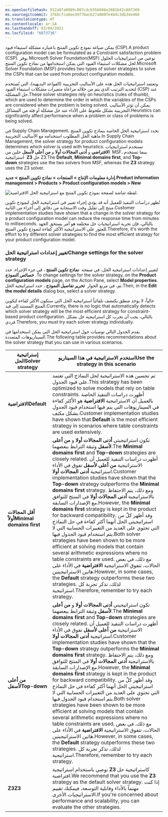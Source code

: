 ```yaml
---
ms.openlocfilehash: 912a8fa0089c807cdcb556046e2881b42c68f369
ms.sourcegitcommit: 376bcfca0ae39f70ac627a080fe4b4c3db34e466
ms.translationtype: HT
ms.contentlocale: ar-SA
ms.lasthandoff: 03/04/2021
ms.locfileid: "6073736"
---
```


<span data-ttu-id="d1afc-101">يمكن صياغة نموذج تكوين المنتج باعتباره مشكلة استيفاء قيود (CSP).</span><span class="sxs-lookup"><span data-stu-id="d1afc-101">A product configuration model can be formulated as a Constraint satisfaction problem (CSP).</span></span> <span data-ttu-id="d1afc-102">يوفر Microsoft Solver Foundation(MSF) نوعين من استراتيجيات الحلول لحل مشكلات استيفاء القيود التي يمكن استخدامها من نماذج تكوين المنتج.</span><span class="sxs-lookup"><span data-stu-id="d1afc-102">Microsoft Solver Foundation (MSF) provides two types of solver strategies to solve the CSPs that can be used from product configuration models.</span></span>

<span data-ttu-id="d1afc-103">وتعتمد استراتيجيات الحل هذه على الأساليب التجريبية (القواعد البديهية)، التي تُستخدم لتحديد الترتيب الذي يتم من خلاله مراعاة متغيرات مشكلات استيفاء القيود (CSP) عند حل المشكلة.</span><span class="sxs-lookup"><span data-stu-id="d1afc-103">These solver strategies rely on heuristics (rules of thumb), which are used to determine the order in which the variables of the CSPs are considered when the problem is being solved.</span></span> <span data-ttu-id="d1afc-104">يمكن أن تؤثر الأساليب التجريبية بشكل ملحوظ على الأداء عند حل مشكلة أو فئة من المشاكل.</span><span class="sxs-lookup"><span data-stu-id="d1afc-104">Heuristics can significantly affect performance when a problem or class of problems is being solved.</span></span>

<span data-ttu-id="d1afc-105">في Supply Chain Management، تحدد استراتيجية الحل الخاصة بنماذج تكوين المنتج ماهية الحل المطلوب استخدامه مع الأساليب التجريبية.</span><span class="sxs-lookup"><span data-stu-id="d1afc-105">In Supply Chain Management, the solver strategy for product configuration models determines which solver is used with heuristics.</span></span>
<span data-ttu-id="d1afc-106">تستخدم استراتيجيات  **الافتراضي** و **أدنى المجالات أولا** و **من أعلى لأسفل** حلين من MSF، بينما تستخدم استراتيجية  **Z3** حل Z3.</span><span class="sxs-lookup"><span data-stu-id="d1afc-106">The **Default**, **Minimal domains first**, and **Top-down** strategies use the two solvers from MSF, whereas the **Z3** strategy uses the Z3 solver.</span></span>

<span data-ttu-id="d1afc-107">**إدارة معلومات الإنتاج > المنتجات > نماذج تكوين المنتج > جديد**.</span><span class="sxs-lookup"><span data-stu-id="d1afc-107">**Product information management > Products > Product configuration models > New**</span></span>

![لقطة شاشة لصفحة نموذج تكوين المنتج مع استراتيجية الحل الافتراضية.](../media/solver-strategy-1.png)

<span data-ttu-id="d1afc-109">تُظهر دراسات التنفيذ للعميل أنه قد يؤدي إجراء تغيير في استراتيجية الحل لنموذج تكوين منتج إلى تقليل وقت الاستجابة من دقائق إلى أجزاء من الثانية.</span><span class="sxs-lookup"><span data-stu-id="d1afc-109">Customer implementation studies have shown that a change in the solver strategy for a product configuration model can reduce the response time from minutes to milliseconds.</span></span> <span data-ttu-id="d1afc-110">بالتالي، فإن تجربة استراتيجيات حل مختلفة هو أمر يستحق الجهد للعثور على الاستراتيجية الأكثر كفاءة لنموذج تكوين المنتج.</span><span class="sxs-lookup"><span data-stu-id="d1afc-110">Therefore, it's worth the effort to try different solver strategies to find the most efficient strategy for your product configuration model.</span></span>

### <a name="change-settings-for-the-solver-strategy"></a><span data-ttu-id="d1afc-111">تغيير إعدادات استراتيجية الحل</span><span class="sxs-lookup"><span data-stu-id="d1afc-111">Change settings for the solver strategy</span></span>

<span data-ttu-id="d1afc-112">لتغيير إعدادات استراتيجية الحل، في صفحة  **نماذج تكوين المنتج** ، في جزء الإجراء، حدد  **خصائص النموذج**.</span><span class="sxs-lookup"><span data-stu-id="d1afc-112">To change settings for the solver strategy, on the **Product configuration models** page, on the Action Pane, select **Model properties**.</span></span> <span data-ttu-id="d1afc-113">ثم، في مربع الحوار  **تحرير تفاصيل النموذج** ، حدد استراتيجية الحل.</span><span class="sxs-lookup"><span data-stu-id="d1afc-113">Then, in the **Edit the model details** dialog box, select a solver strategy.</span></span>

<span data-ttu-id="d1afc-114">حالياً، لا يوجد منطق يكتشف تلقائياً استراتيجية الحل التي ستكون الأكثر كفاءة لتكوين المنتج المستند إلى قيد.</span><span class="sxs-lookup"><span data-stu-id="d1afc-114">Currently, there is no logic that automatically detects which solver strategy will be the most efficient strategy for constraint-based product configuration.</span></span> <span data-ttu-id="d1afc-115">بالتالي، يجب أن تجرب كل استراتيجية حل بشكل فردي.</span><span class="sxs-lookup"><span data-stu-id="d1afc-115">Therefore, you must try each solver strategy individually.</span></span>

<span data-ttu-id="d1afc-116">يقدم الجدول التالي توصيات حول استراتيجية الحل التي يمكن استخدامها في السيناريوهات المتعددة.</span><span class="sxs-lookup"><span data-stu-id="d1afc-116">The following table provides recommendations about the solver strategy that you can use in various scenarios.</span></span>

  | <span data-ttu-id="d1afc-117">إستراتيجية الحل</span><span class="sxs-lookup"><span data-stu-id="d1afc-117">Solver strategy</span></span>       | <span data-ttu-id="d1afc-118">استخدم الاستراتيجية في هذا السيناريو</span><span class="sxs-lookup"><span data-stu-id="d1afc-118">Use the strategy in this scenario</span></span>                                                                                                                                                                                                                                                                                                                                                                                                                                                                                                                                                          |
|-----------------------|--------------------------------------------------------------------------------------------------------------------------------------------------------------------------------------------------------------------------------------------------------------------------------------------------------------------------------------------------------------------------------------------------------------------------------------------------------------------------------------------------------------------------------------------------------------------------------------------|
| <span data-ttu-id="d1afc-119">**الافتراضية**</span><span class="sxs-lookup"><span data-stu-id="d1afc-119">**Default**</span></span>               | <span data-ttu-id="d1afc-120">تم تحسين هذه الاستراتيجية لحل النماذج التي تعتمد على قيود الجدول.</span><span class="sxs-lookup"><span data-stu-id="d1afc-120">This strategy has been optimized to solve models that rely on table constraints.</span></span> <span data-ttu-id="d1afc-121">أظهرت دراسات التنفيذ الخاصة بالعميل أن الاستراتيجية **الافتراضية** هو الأكثر كفاءة في السيناريوهات التي يتم فيها استخدام قيود الجدول بشكل مكثف.</span><span class="sxs-lookup"><span data-stu-id="d1afc-121">Customer implementation studies have shown that **Default** is the most efficient strategy in scenarios where table constraints are used extensively.</span></span>                                                                                                                                                                                                                                                                                                                                            |
| <span data-ttu-id="d1afc-122">**أقل المجالات أولاً**</span><span class="sxs-lookup"><span data-stu-id="d1afc-122">**Minimal domains first**</span></span> | <span data-ttu-id="d1afc-123">تكون استراتيجيتي **أدنى المجالات أولا** و **من أعلى لأسفل** وثيقة الترابط ببعضهما.</span><span class="sxs-lookup"><span data-stu-id="d1afc-123">The **Minimal domains first** and **Top-down** strategies are closely related.</span></span> <span data-ttu-id="d1afc-124">أظهرت دراسات التنفيذ للعميل أن الاستراتيجية **من أعلى لأسفل** تفوق في الأداء استراتيجية **أدنى المجالات أولا**.</span><span class="sxs-lookup"><span data-stu-id="d1afc-124">Customer implementation studies have shown that the **Top-down** strategy outperforms the **Minimal domains first** strategy.</span></span> <span data-ttu-id="d1afc-125">ومع ذلك، يتم الاحتفاظ بالاستراتيجية **أدنى المجالات أولا** في المنتج للتوافق مع الإصدارات السابقة.</span><span class="sxs-lookup"><span data-stu-id="d1afc-125">However, the **Minimal domains first** strategy is kept in the product for backward compatibility.</span></span> <span data-ttu-id="d1afc-126">وقد أظهر كلٌ من استراتيجيتي الحل أنهما أكثر كفاءة في حل النماذج التي تحتوي على العديد من التعبيرات الحسابية التي لا يتم استخدام قيود الجدول فيها.</span><span class="sxs-lookup"><span data-stu-id="d1afc-126">Both solver strategies have been shown to be more efficient at solving models that contain several arithmetic expressions where no table constraints are used.</span></span> <span data-ttu-id="d1afc-127">مع ذلك، في بعض الحالات، تتفوق الاستراتيجية **الافتراضية** في الأداء على هاتين الاستراتيجيتين.</span><span class="sxs-lookup"><span data-stu-id="d1afc-127">However, in some cases, the **Default** strategy outperforms these two strategies.</span></span> <span data-ttu-id="d1afc-128">لذلك، تذكر تجربة كل استراتيجية.</span><span class="sxs-lookup"><span data-stu-id="d1afc-128">Therefore, remember to try each strategy.</span></span> |
| <span data-ttu-id="d1afc-129">**من أعلى لأسفل**</span><span class="sxs-lookup"><span data-stu-id="d1afc-129">**Top-down**</span></span>              | <span data-ttu-id="d1afc-130">تكون استراتيجيتي **أدنى المجالات أولا** و **من أعلى لأسفل** وثيقة الترابط ببعضهما.</span><span class="sxs-lookup"><span data-stu-id="d1afc-130">The **Minimal domains first** and **Top-down** strategies are closely related.</span></span> <span data-ttu-id="d1afc-131">أظهرت دراسات التنفيذ للعميل أن الاستراتيجية **من أعلى لأسفل** تفوق في الأداء استراتيجية **أدنى المجالات أولا**.</span><span class="sxs-lookup"><span data-stu-id="d1afc-131">Customer implementation studies have shown that the **Top-down** strategy outperforms the **Minimal domains first** strategy.</span></span> <span data-ttu-id="d1afc-132">ومع ذلك، يتم الاحتفاظ بالاستراتيجية **أدنى المجالات أولا** في المنتج للتوافق مع الإصدارات السابقة.</span><span class="sxs-lookup"><span data-stu-id="d1afc-132">However, the **Minimal domains first** strategy is kept in the product for backward compatibility.</span></span> <span data-ttu-id="d1afc-133">وقد أظهر كلٌ من استراتيجيتي الحل أنهما أكثر كفاءة في حل النماذج التي تحتوي على العديد من التعبيرات الحسابية التي لا يتم استخدام قيود الجدول فيها.</span><span class="sxs-lookup"><span data-stu-id="d1afc-133">Both solver strategies have been shown to be more efficient at solving models that contain several arithmetic expressions where no table constraints are used.</span></span> <span data-ttu-id="d1afc-134">مع ذلك، في بعض الحالات، تتفوق الاستراتيجية **الافتراضية** في الأداء على هاتين الاستراتيجيتين.</span><span class="sxs-lookup"><span data-stu-id="d1afc-134">However, in some cases, the **Default** strategy outperforms these two strategies.</span></span> <span data-ttu-id="d1afc-135">لذلك، تذكر تجربة كل استراتيجية.</span><span class="sxs-lookup"><span data-stu-id="d1afc-135">Therefore, remember to try each strategy.</span></span> |
| <span data-ttu-id="d1afc-136">**Z3**</span><span class="sxs-lookup"><span data-stu-id="d1afc-136">**Z3**</span></span>                    | <span data-ttu-id="d1afc-137">نوصي باستخدام استراتيجية **Z3** كاستراتيجية حل افتراضية.</span><span class="sxs-lookup"><span data-stu-id="d1afc-137">We recommend that you use the **Z3** strategy as the default solver strategy.</span></span> <span data-ttu-id="d1afc-138">إذا كنت مهتماً بالأداء وقابلية التوسعة، فيمكنك تقييم الاستراتيجيات الأخرى.</span><span class="sxs-lookup"><span data-stu-id="d1afc-138">If you're concerned about performance and scalability, you can evaluate the other strategies.</span></span>                                                                                                                                                                                                                                                                                                                                                                                                                    |

